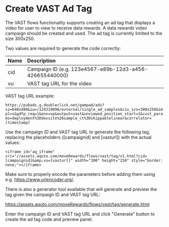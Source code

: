 Create VAST Ad Tag
==================

The VAST flows functionality supports creating an ad tag that displays a video for user to view to receive data rewards. A data rewards video campaign should be created and used. The ad tag is currently limited to the size 300x250.

Two values are required to generate the code correctly:

|Name|Description|
|:----|:--------|
|cid| Campaign ID (e.g. 123e4567-e89b-12d3-a456-426655440000)|
|vu| VAST tag URL for the video|

VAST tag URL example:

`https://pubads.g.doubleclick.net/gampad/ads?sz=640x480&iu=/124319096/external/single_ad_samples&ciu_szs=300x250&impl=s&gdfp_req=1&env=vp&output=vast&unviewed_position_start=1&cust_params=deployment%3Ddevsite%26sample_ct%3Dskippablelinear&correlator=[timestamp]`

Use the campaign ID and VAST tag URL to generate the following tag, replacing the placeholders ([campaignid] and [vasturl]) with the actual values:

`<iframe id="aq_iframe" src="//assets.aquto.com/moveRewards/flows/vast/tag/v1.html?cid=[campaignid]&amp;vu=[vasturl]" width="300" height="250" style="border: none;"></iframe>`

Make sure to properly encode the parameters before adding them using e.g. https://www.urlencoder.org/.

There is also a generator tool available that will generate and preview the tag given the campaign ID and VAST tag URL:

https://assets.aquto.com/moveRewards/flows/vast/tag/generate.html

Enter the campaign ID and VAST tag URL and click "Generate" button to create the ad tag code and preview panel.
